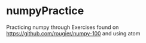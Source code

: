 # numpyPractice

Practicing numpy through Exercises found on https://github.com/rougier/numpy-100 and using atom 
